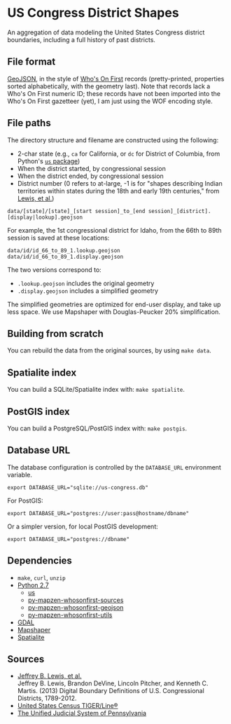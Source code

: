 # US Congress District Shapes

An aggregation of data modeling the United States Congress district boundaries,
including a full history of past districts.

## File format

[GeoJSON](http://geojson.org/), in the style of [Who's On First](https://whosonfirst.org/)
records (pretty-printed, properties sorted alphabetically, with the geometry
last). Note that records lack a Who's On First numeric ID; these records have
not been imported into the Who's On First gazetteer (yet), I am just using
the WOF encoding style.

## File paths

The directory structure and filename are constructed using the following:

* 2-char state (e.g., `ca` for California, or `dc` for District of Columbia,
  from Python's [`us` package](https://pypi.python.org/pypi/us))
* When the district started, by congressional session
* When the district ended, by congressional session
* District number (0 refers to at-large, -1 is for "shapes describing Indian
  territories within states during the 18th and early 19th centuries," from
  [Lewis, et al.](https://github.com/JeffreyBLewis/congressional-district-boundaries#documentation))

```
data/[state]/[state]_[start session]_to_[end session]_[district].[display|lookup].geojson
```

For example, the 1st congressional district for Idaho, from the 66th to 89th
session is saved at these locations:

```
data/id/id_66_to_89_1.lookup.geojson
data/id/id_66_to_89_1.display.geojson
```

The two versions correspond to:

* `.lookup.geojson` includes the original geometry
* `.display.geojson` includes a simplified geometry

The simplified geometries are optimized for end-user display, and take up
less space. We use Mapshaper with Douglas-Peucker 20% simplification.

## Building from scratch

You can rebuild the data from the original sources, by using `make data`.

## Spatialite index

You can build a SQLite/Spatialite index with: `make spatialite`.

## PostGIS index

You can build a PostgreSQL/PostGIS index with: `make postgis`.

## Database URL

The database configuration is controlled by the `DATABASE_URL` environment
variable.

```
export DATABASE_URL="sqlite://us-congress.db"
```

For PostGIS:

```
export DATABASE_URL="postgres://user:pass@hostname/dbname"
```

Or a simpler version, for local PostGIS development:

```
export DATABASE_URL="postgres://dbname"
```

## Dependencies

* `make`, `curl`, `unzip`
* [Python 2.7](https://www.python.org/)
	- [us](https://pypi.python.org/pypi/us)
	- [py-mapzen-whosonfirst-sources](http://github.com/whosonfirst/py-mapzen-whosonfirst-sources)
	- [py-mapzen-whosonfirst-geojson](http://github.com/whosonfirst/py-mapzen-whosonfirst-geojson)
	- [py-mapzen-whosonfirst-utils](http://github.com/whosonfirst/py-mapzen-whosonfirst-utils)
* [GDAL](http://gdal.org/)
* [Mapshaper](https://github.com/mbloch/mapshaper)
* [Spatialite](https://www.gaia-gis.it/fossil/libspatialite/index)

## Sources

* [Jeffrey B. Lewis, et al.](https://github.com/JeffreyBLewis/congressional-district-boundaries)  
  Jeffrey B. Lewis, Brandon DeVine, Lincoln Pitcher, and Kenneth C. Martis. (2013) Digital Boundary Definitions of U.S. Congressional Districts, 1789-2012.
* [United States Census TIGER/Line®](https://www.census.gov/geo/maps-data/data/tiger-line.html)
* [The Unified Judicial System of Pennsylvania](http://www.pacourts.us/news-and-statistics/cases-of-public-interest/league-of-women-voters-et-al-v-the-commonwealth-of-pennsylvania-et-al-159-mm-2017)
